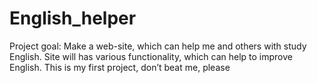 # English_helper
Project goal: Make a web-site, which can help me and others with study English. Site will has various functionality, which can help to improve English. This is my first project, don’t beat me, please
